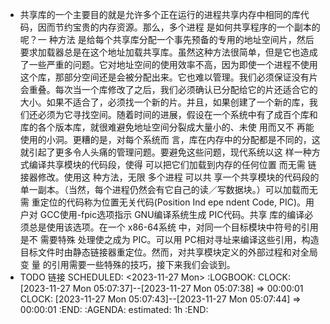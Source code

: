 - 共享库的一个主要目的就是允许多个正在运行的进程共享内存中相同的库代码，因而节约宝贵的内存资源。那么，多个进程 是如何共享程序的一个副本的呢？一 种方法 是给每个共享库分配一个事先预备的专用的地址空间片，然后要求加载器总是在这个地址加载共享库。虽然这种方法很简单，但是它也造成了一些严重的问题。它对地址空间的使用效率不高，因为即使一个进程不使用这个库，那部分空间还是会被分配出来。它也难以管理。我们必须保证没有片会重叠。每次当一个库修改了之后，我们必须确认已分配给它的片还适合它的大小。如果不适合了，必须找一个新的片。并且，如果创建了一个新的库，我们还必须为它寻找空间。随着时间的进展，假设在一个系统中有了成百个库和库的各个版本库，就很难避免地址空间分裂成大量小的、未使 用而又不 再能使用的小洞。更糟的是，对每个系统而 言，库在内存中的分配都是不同的，这就引起了更多令人头痛的管理问题。要避免这些问题，现代系统以这 样一种方式编译共享模块的代码段，使得 可以把它们加载到内存的任何位置 而无需 链接器修改。使用这 种方法，无限 多个进程 可以共 享一个共享模块的代码段的单一副本。（当然，每个进程仍然会有它自己的读／写数据块。）可以加载而无需 重定位的代码称为位置无关代码(Position Ind epe ndent Code, PIC)。用户对 GCC使用-fpic选项指示 GNU编译系统生成 PIC代码。共享 库的编译必须总是使用该选项。在一个 x86-64系统 中，对同一个目标模块中符号的引用是不 需要特殊 处理使之成为 PIC。可以用 PC相对寻址来编译这些引用，构造目标文件时由静态链接器重定位。然而，对共享模块定义的外部过程和对全局变 量 的引用需要一些特殊的技巧，接下来我们会谈到。
- TODO 链接
  SCHEDULED: <2023-11-27 Mon>
  :LOGBOOK:
  CLOCK: [2023-11-27 Mon 05:07:37]--[2023-11-27 Mon 05:07:38] =>  00:00:01
  CLOCK: [2023-11-27 Mon 05:07:43]--[2023-11-27 Mon 05:07:44] =>  00:00:01
  :END:
  :AGENDA:
  estimated: 1h
  :END: